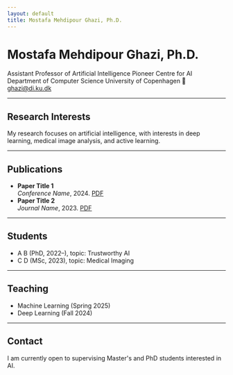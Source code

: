 ```yaml
---
layout: default
title: Mostafa Mehdipour Ghazi, Ph.D.
---
```


# Mostafa Mehdipour Ghazi, Ph.D.

Assistant Professor of Artificial Intelligence
Pioneer Centre for AI
Department of Computer Science
University of Copenhagen
📧 [ghazi@di.ku.dk](mailto:ghazi@di.ku.dk)   

---

## Research Interests

My research focuses on artificial intelligence, with interests in deep learning, medical image analysis, and active learning.

---

## Publications

- **Paper Title 1**  
  *Conference Name*, 2024. [PDF](#)
- **Paper Title 2**  
  *Journal Name*, 2023. [PDF](#)

---

## Students

- A B (PhD, 2022–), topic: Trustworthy AI
- C D (MSc, 2023), topic: Medical Imaging

---

## Teaching

- Machine Learning (Spring 2025)
- Deep Learning (Fall 2024)

---

## Contact

I am currently open to supervising Master's and PhD students interested in AI.
